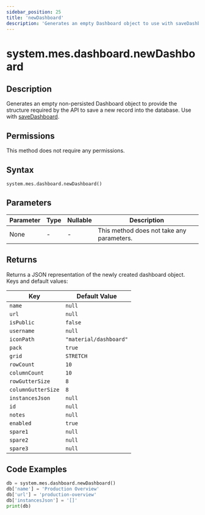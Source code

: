```yaml
---
sidebar_position: 25
title: 'newDashboard'
description: 'Generates an empty Dashboard object to use with saveDashboard.'
---
```


# system.mes.dashboard.newDashboard

## Description

Generates an empty non-persisted Dashboard object to provide the structure required by the API to save a new record into
the database. Use with [saveDashboard](./save-dashboard).

## Permissions

This method does not require any permissions.

## Syntax

```python
system.mes.dashboard.newDashboard()
```

## Parameters

| Parameter | Type | Nullable | Description                               |
| --------- | ---- | -------- | ----------------------------------------- |
| None      | -    | -        | This method does not take any parameters. |

## Returns

Returns a JSON representation of the newly created dashboard object. Keys and default values:

| Key                | Default Value          |
| ------------------ | ---------------------- |
| `name`             | `null`                 |
| `url`              | `null`                 |
| `isPublic`         | `false`                |
| `username`         | `null`                 |
| `iconPath`         | `"material/dashboard"` |
| `pack`             | `true`                 |
| `grid`             | `STRETCH`              |
| `rowCount`         | `10`                   |
| `columnCount`      | `10`                   |
| `rowGutterSize`    | `8`                    |
| `columnGutterSize` | `8`                    |
| `instancesJson`    | `null`                 |
| `id`               | `null`                 |
| `notes`            | `null`                 |
| `enabled`          | `true`                 |
| `spare1`           | `null`                 |
| `spare2`           | `null`                 |
| `spare3`           | `null`                 |

## Code Examples

```python
db = system.mes.dashboard.newDashboard()
db['name'] = 'Production Overview'
db['url'] = 'production-overview'
db['instancesJson'] = '[]'
print(db)
```
